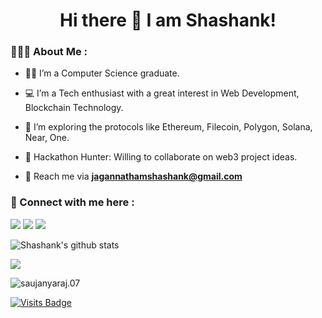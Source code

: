 <h1 align="center">Hi there 👋  I am Shashank!</h1>



<h3 align="left">👩🏻‍💻 About Me :</h3>

- 🙋‍♀️ I’m a Computer Science graduate.

- 💻  I’m a Tech enthusiast with a great interest in Web Development, Blockchain Technology.

- 🌱 I’m exploring the protocols like Ethereum, Filecoin, Polygon, Solana, Near, One.

- 🔭 Hackathon Hunter: Willing to collaborate on web3 project ideas.

- 📧 Reach me via **jagannathamshashank@gmail.com**


<h3 align="left">🤝 Connect with me here :</h3>  

[<img src="https://img.shields.io/badge/twitter-%231DA1F2.svg?&style=for-the-badge&logo=twitter&logoColor=white" target="_blank">](https://twitter.com/Shashanka2a)
[<img src="https://img.shields.io/badge/linkedin-%230077B5.svg?&style=for-the-badge&logo=linkedin&logoColor=white" target="_blank">](https://www.linkedin.com/in/shashank-jagannatham/) 
[<img src = "https://img.shields.io/badge/instagram-%23E4405F.svg?&style=for-the-badge&logo=instagram&logoColor=white" target="_blank">](https://www.instagram.com/shashank.a2a) 

![Shashank's github stats](https://github-readme-stats.vercel.app/api?username=shashanka2a&count_private=true&show_icons=true&theme=dark)

<img align="center" src="https://github-readme-streak-stats.herokuapp.com/?user=shashanka2a&theme=dark&hide_border=true"/>

<p><img align="center" src="https://github-readme-stats.vercel.app/api/top-langs?username=shashanka2a&show_icons=true&locale=en&layout=compact&theme=dark" alt="saujanyaraj.07" /></p>


</div>

[![Visits Badge](https://badges.pufler.dev/visits/shashanka2a/shashanka2a?style=for-the-badge)](https://github.com/shashanka2a/)
















